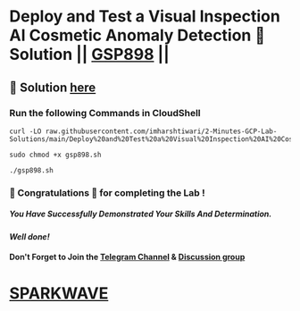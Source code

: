 # Deploy and Test a Visual Inspection AI Cosmetic Anomaly Detection 🔑 Solution || [GSP898](https://www.cloudskillsboost.google/focuses/34183?parent=catalog) ||

## 🔑 Solution [here](https://www.youtube.com/@sparkwave.01)

### Run the following Commands in CloudShell

```
curl -LO raw.githubusercontent.com/imharshtiwari/2-Minutes-GCP-Lab-Solutions/main/Deploy%20and%20Test%20a%20Visual%20Inspection%20AI%20Cosmetic%20Anomaly%20Detection%20Solution/gsp898.sh

sudo chmod +x gsp898.sh

./gsp898.sh
```

### 🐼 Congratulations 🎉 for completing the Lab !

##### *You Have Successfully Demonstrated Your Skills And Determination.*

#### *Well done!*

#### Don't Forget to Join the [Telegram Channel](https://t.me/sparkwave.01) & [Discussion group](https://t.me/sparkwave.01chats)

# [SPARKWAVE](https://www.youtube.com/@sparkwave.01)
